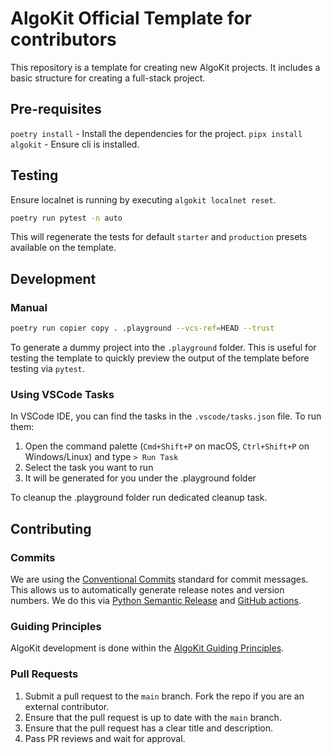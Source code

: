 # AlgoKit Official Template for contributors

This repository is a template for creating new AlgoKit projects. It includes a basic structure for creating a full-stack project.

## Pre-requisites

`poetry install` - Install the dependencies for the project.
`pipx install algokit` - Ensure cli is installed.

## Testing

Ensure localnet is running by executing `algokit localnet reset`.

```bash
poetry run pytest -n auto
```

This will regenerate the tests for default `starter` and `production` presets available on the template.

## Development

### Manual

```bash
poetry run copier copy . .playground --vcs-ref=HEAD --trust
```

To generate a dummy project into the `.playground` folder. This is useful for testing the template to quickly preview the output of the template before testing via `pytest`.

### Using VSCode Tasks

In VSCode IDE, you can find the tasks in the `.vscode/tasks.json` file. To run them:

1. Open the command palette (`Cmd+Shift+P` on macOS, `Ctrl+Shift+P` on Windows/Linux) and type `> Run Task`
2. Select the task you want to run
3. It will be generated for you under the .playground folder

To cleanup the .playground folder run dedicated cleanup task.

## Contributing

### Commits

We are using the [Conventional Commits](https://www.conventionalcommits.org/en/v1.0.0/#summary) standard for commit messages. This allows us to automatically generate release notes and version numbers. We do this via [Python Semantic Release](https://python-semantic-release.readthedocs.io/en/latest/) and [GitHub actions](.github/workflows/cd.yaml).

### Guiding Principles

AlgoKit development is done within the [AlgoKit Guiding Principles](https://github.com/algorandfoundation/algokit-cli/blob/main/docs/algokit.md#guiding-principles).

### Pull Requests

1. Submit a pull request to the `main` branch. Fork the repo if you are an external contributor.
2. Ensure that the pull request is up to date with the `main` branch.
3. Ensure that the pull request has a clear title and description.
4. Pass PR reviews and wait for approval.
